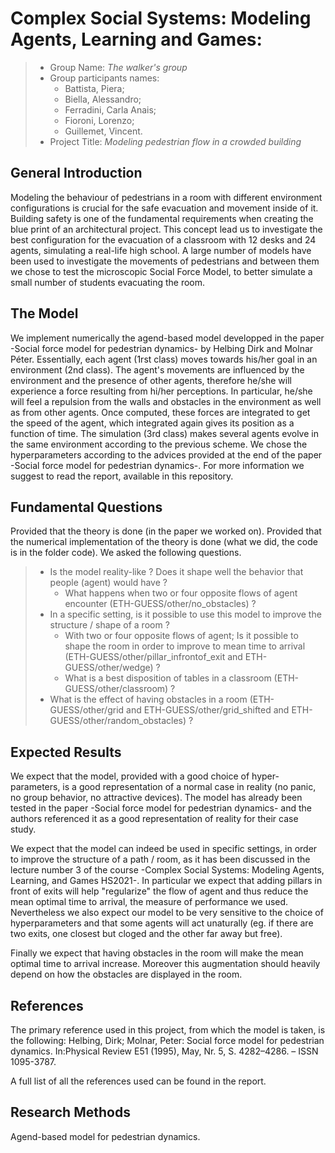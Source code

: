 # Complex Social Systems: Modeling Agents, Learning and Games: 

> * Group Name: *The walker's group*
> * Group participants names: 
>   * Battista, Piera;
>   * Biella, Alessandro;
>   * Ferradini, Carla Anais;
>   * Fioroni, Lorenzo;
>   * Guillemet, Vincent.
> * Project Title: *Modeling pedestrian flow in a crowded building*

## General Introduction

Modeling the behaviour of pedestrians in a room with different environment configurations is crucial for the safe evacuation and movement inside of it. Building safety is one of the fundamental requirements when creating the blue print of an architectural project. This concept lead us to investigate the best configuration for the evacuation of a classroom with 12 desks and 24 agents, simulating a real-life high school. A large number of models have been used to investigate the movements of pedestrians and between them we chose to test the microscopic Social Force Model, to better simulate a small number of students evacuating the room.  

## The Model

We implement numerically the agend-based model developped in the paper -Social force model for pedestrian dynamics- by Helbing Dirk and Molnar Péter. Essentially, each agent (1rst class) moves towards his/her goal in an environment (2nd class). The agent's movements are influenced by the environment and the presence of other agents, therefore he/she will experience a force resulting from hi/her perceptions. In particular, he/she will feel a repulsion from the walls and obstacles in the environment as well as from other agents.
Once computed, these forces are integrated to get the speed of the agent, which integrated again gives its position as a function of time.
The simulation (3rd class) makes several agents evolve in the same environment according to the previous scheme. We chose the hyperparameters 
according to the advices provided at the end of the paper -Social force model for pedestrian dynamics-. For more information we suggest to read the report, available in this repository.


## Fundamental Questions
Provided that the theory is done (in the paper we worked on). Provided that the numerical implementation of the theory is done (what we did, 
the code is in the folder code). We asked the following questions.
 
> * Is the model reality-like ? Does it shape well the behavior that people (agent) would have ?
>   * What happens when two or four opposite flows of agent encounter (ETH-GUESS/other/no_obstacles) ?
> * In a specific setting, is it possible to use this model to improve the structure / shape of a room ?
>   * With two or four opposite flows of agent; Is it possible to shape the room in order to improve to mean time to arrival
>     (ETH-GUESS/other/pillar_infrontof_exit and ETH-GUESS/other/wedge) ? 
>   * What is a best disposition of tables in a classroom (ETH-GUESS/other/classroom) ?
> * What is the effect of having obstacles in a room (ETH-GUESS/other/grid and ETH-GUESS/other/grid_shifted and ETH-GUESS/other/random_obstacles) ?


## Expected Results
We expect that the model, provided with a good choice of hyper-parameters, is a good representation of a normal case in reality (no panic, no group behavior, no attractive devices). The model has already been tested in the paper -Social force model for pedestrian dynamics- and the authors referenced it as a good representation of reality for their case study. 

We expect that the model can indeed be used in specific settings, in order to improve the structure of a path / room, as it has been discussed in the lecture number 3 of the course -Complex Social Systems: Modeling Agents, Learning, and Games HS2021-. In particular we expect that adding pillars in front of exits will help "regularize" the flow of agent and thus reduce the mean optimal time to arrival, the measure of performance we used. Nevertheless we also expect our model to be very sensitive to the choice of hyperparameters and that some agents will act unaturally (eg. if there are two exits, one closest but cloged and the other far away but free).

Finally we expect that having obstacles in the room will make the mean optimal time to arrival increase. Moreover this augmentation should heavily depend on how the obstacles are displayed in the room.

## References 

The primary reference used in this project, from which the model is taken, is the following:
Helbing, Dirk; Molnar, Peter: Social force model for pedestrian dynamics. In:Physical Review E51 (1995), May, Nr. 5, S. 4282–4286. – ISSN 1095-3787.

A full list of all the references used can be found in the report.

## Research Methods

Agend-based model for pedestrian dynamics.
